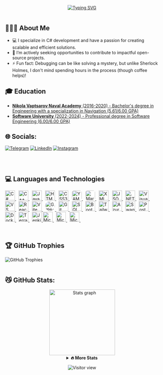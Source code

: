 <div align="center">

<a href="https://mdimidov.github.io/MyResume/">
  <img src="https://readme-typing-svg.demolab.com?font=&weight=800&size=44&duration=4000&pause=500&color=029E2F&center=true&vCenter=true&width=600&height=58&lines=Hi+there!+%F0%9F%91%8B;I'm+Mariyan+Dimidov+%F0%9F%91%A8%E2%80%8D%F0%9F%92%BB;Welcome+to+my+profile;Click+me+to+see+my+CV" 
    alt="Typing SVG" />
</a>
</div>
<br>

## 🤸🏻‍♂️ About Me

- 💻 I specialize in C# development and have a passion for creating scalable and efficient solutions.
- 🤝 I’m actively seeking opportunities to contribute to impactful open-source projects.
- ⚡ Fun fact: Debugging can be like solving a mystery, but unlike Sherlock Holmes, I don't mind spending hours in the process (though coffee helps)!
  <br>

## 🎓 Education

- [**Nikola Vaptsarov Naval Academy** (2016-2020) - Bachelor's degree in Engineering with a specialization in Navigation (5.61/6.00 GPA)](https://mdimidov.github.io/MyResume/img/certificates/naval/naval-diploma.jpg)
- [**Software University** (2022-2024) - Professional degree in Software Engineering (6.00/6.00 GPA)](https://softuni.bg/certificates/details/234872/33620e90)

## 🌐 Socials:

[![Telegram](https://img.shields.io/badge/Telegram-%231877F2.svg?logo=Telegram&logoColor=white)](https://t.me/MDimidov)
[![LinkedIn](https://img.shields.io/badge/LinkedIn-%230077B5.svg?logo=linkedin&logoColor=white)](https://www.linkedin.com/in/dimidov)
[![Instagram](https://img.shields.io/badge/Instagram-%23E4405F.svg?logo=Instagram&logoColor=white)](https://www.instagram.com/m_dimidov)

<br>
<br>

## 💻 Languages and Technologies

<p align="left">
  <!-- C# -->
  <a href="https://learn.microsoft.com/dotnet/csharp/" title="C#">
    <img src="https://cdn.jsdelivr.net/gh/devicons/devicon/icons/csharp/csharp-original.svg" alt="C#" height="32"/>
  </a>&nbsp;
  <!-- C++ -->
  <a href="https://isocpp.org/" title="C++">
    <img src="https://cdn.jsdelivr.net/gh/devicons/devicon/icons/cplusplus/cplusplus-original.svg" alt="C++" height="32"/>
  </a>&nbsp;
  <!-- JavaScript -->
  <a href="https://javascript.info/" title="JavaScript">
    <img src="https://cdn.jsdelivr.net/gh/devicons/devicon/icons/javascript/javascript-original.svg" alt="JavaScript" height="32"/>
  </a>&nbsp;
  <!-- HTML 5 -->
  <a href="https://html.spec.whatwg.org/" title="HTML5">
    <img src="https://cdn.jsdelivr.net/gh/devicons/devicon/icons/html5/html5-original.svg" alt="HTML5" height="32"/>
  </a>&nbsp;
  <!-- CSS 3 -->
  <a href="https://www.w3.org/Style/CSS/" title="CSS3">
    <img src="https://cdn.jsdelivr.net/gh/devicons/devicon/icons/css3/css3-original.svg" alt="CSS3" height="32"/>
  </a>&nbsp;
  <!-- Yaml -->
  <a href="https://yaml.org/" title="YAML">
  <img src="https://cdn.jsdelivr.net/gh/devicons/devicon/icons/yaml/yaml-original.svg" alt="YAML" height="32" style="background-color: #fff; border-radius: 6px;"/>
  </a>&nbsp;
  <!-- Markdown -->
  <a href="https://www.markdownguide.org/" title="Markdown">
  <img src="https://cdn.jsdelivr.net/gh/devicons/devicon/icons/markdown/markdown-original.svg" alt="Markdown" height="32" style="background-color: #fff; border-radius: 6px;"/>
  </a>&nbsp;
  <!-- XML -->
  <a href="https://www.w3.org/XML/" title="XML">
  <img src="https://cdn.jsdelivr.net/gh/devicons/devicon/icons/xml/xml-original.svg" alt="XML" height="32" />
  </a>&nbsp;
  <!-- JSON -->
  <a href="https://www.json.org/" title="JSON">
    <img src="https://cdn.jsdelivr.net/gh/devicons/devicon/icons/json/json-original.svg" alt="JSON" height="32" />
  </a>&nbsp;
  <!-- .NET -->
  <a href="https://dotnet.microsoft.com/" title=".NET">
    <img src="https://cdn.jsdelivr.net/gh/devicons/devicon/icons/dotnetcore/dotnetcore-original.svg" alt=".NET" height="32"/>
  </a>&nbsp;
  <!-- Visual Studio -->
  <a href="https://visualstudio.microsoft.com/" title="Visual Studio">
    <img src="https://cdn.jsdelivr.net/gh/devicons/devicon/icons/visualstudio/visualstudio-plain.svg" alt="Visual Studio" height="32"/>
  </a>&nbsp;
  <!-- Visual Studio Code -->
  <a href="https://code.visualstudio.com/" title="VS Code">
    <img src="https://cdn.jsdelivr.net/gh/devicons/devicon/icons/vscode/vscode-original.svg" alt="VS Code" height="32"/>
  </a>&nbsp;
  <!-- React -->
  <a href="https://react.dev/" title="React">
    <img src="https://cdn.jsdelivr.net/gh/devicons/devicon/icons/react/react-original.svg" alt="React" height="32"/>
  </a>&nbsp;
  <!-- Vite -->
  <a href="https://vitejs.dev/" title="Vite">
    <img src="https://cdn.jsdelivr.net/gh/devicons/devicon/icons/vitejs/vitejs-original.svg" alt="Vite" height="32"/>
  </a>&nbsp;
  <!-- GitHub -->
  <a href="https://github.com/MDimidov" title="GitHub">
    <img src="https://cdn.jsdelivr.net/gh/devicons/devicon/icons/github/github-original.svg" alt="GitHub" height="32" style="background-color: #fff; border-radius: 50%;"/>
  </a>&nbsp;
  <!-- Git -->
  <a href="https://git-scm.com/" title="Git">
    <img src="https://cdn.jsdelivr.net/gh/devicons/devicon/icons/git/git-original.svg" alt="Git" height="32"/>
  </a>&nbsp;
  <!-- SQL Server -->
  <a href="https://www.microsoft.com/sql-server" title="SQL Server">
    <img src="https://cdn.jsdelivr.net/gh/devicons/devicon/icons/microsoftsqlserver/microsoftsqlserver-plain.svg" alt="SQL Server" height="32"/>
  </a>&nbsp;
  <!-- Bootstrap -->
  <a href="https://getbootstrap.com/" title="Bootstrap">
    <img src="https://cdn.jsdelivr.net/gh/devicons/devicon/icons/bootstrap/bootstrap-original.svg" alt="Bootstrap" height="32"/>
  </a>&nbsp;
  <!-- TailWind CSS -->
  <a href="https://tailwindcss.com/" title="Tailwind CSS">
    <img src="https://cdn.jsdelivr.net/gh/devicons/devicon/icons/tailwindcss/tailwindcss-original.svg" alt="Tailwind CSS" height="32" />
  </a>&nbsp;
  <!-- Azure -->
  <a href="https://azure.microsoft.com/" title="Azure">
    <img src="https://cdn.jsdelivr.net/gh/devicons/devicon/icons/azure/azure-original.svg" alt="Azure" height="32"/>
  </a>&nbsp;
  <!-- Swagger -->
  <a href="https://swagger.io/" title="Swagger / OpenAPI">
    <img src="https://cdn.jsdelivr.net/gh/devicons/devicon/icons/openapi/openapi-original.svg" alt="Swagger / OpenAPI" height="32" />
  </a>&nbsp;
  <!-- Postman -->
  <a href="https://www.postman.com/" title="Postman">
    <img src="https://cdn.jsdelivr.net/gh/devicons/devicon/icons/postman/postman-original.svg" alt="Postman" height="32" />
  </a>&nbsp;
  <!-- Docker -->
  <a href="https://www.docker.com/" title="Docker">
    <img src="https://cdn.jsdelivr.net/gh/devicons/devicon/icons/docker/docker-original.svg" alt="Docker" height="32"/>
  </a>&nbsp;
  <!-- Terraform -->
  <a href="https://www.terraform.io/" title="Terraform">
    <img src="https://cdn.jsdelivr.net/gh/devicons/devicon/icons/terraform/terraform-original.svg" alt="Terraform" height="32"/>
  </a>&nbsp;
  <!-- Jenkiins -->
  <a href="https://www.jenkins.io/" title="Jenkins">
    <img src="https://cdn.jsdelivr.net/gh/devicons/devicon/icons/jenkins/jenkins-original.svg" alt="Jenkins" height="32"/>
  </a>
  <!-- Microsoft Excel -->
  <a href="https://www.microsoft.com/microsoft-365/excel" title="Microsoft Excel">
    <img src="https://upload.wikimedia.org/wikipedia/commons/3/34/Microsoft_Office_Excel_%282019%E2%80%93present%29.svg" alt="Microsoft Excel" height="32" />
  </a>&nbsp;
  <!-- Microsoft Word -->
  <a href="https://www.microsoft.com/microsoft-365/word" title="Microsoft Word">
    <img src="https://upload.wikimedia.org/wikipedia/commons/f/fd/Microsoft_Office_Word_%282019%E2%80%93present%29.svg" alt="Microsoft Word" height="32" />
  </a>&nbsp;
  <!-- Microsoft Powrpoint -->
  <a href="https://www.microsoft.com/microsoft-365/powerpoint" title="Microsoft PowerPoint (2019–present)">
    <img src="https://commons.wikimedia.org/wiki/Special:FilePath/Microsoft_Office_PowerPoint_%282019%E2%80%93present%29.svg" alt="Microsoft PowerPoint (2019–present)" height="32" />
  </a>&nbsp;
</p>
<br>


## 🏆 GitHub Trophies

![GitHub Trophies](https://github-trophies.vercel.app/?username=MDimidov&theme=matrix&no-frame=true&no-bg=true&margin-w=4)
<br>
<br>

## 😼 GitHub Stats:

<div align="center">
  <img src="https://github-readme-stats.vercel.app/api?username=MDimidov&show_icons=true&theme=transparent&hide_border=true&text_color=595959&title_color=2b8405&icon_color=38761d&show=reviews,prs_merged_percentage" height="215"          alt="Stats graph"  />
 
   <details>
    <summary><b>🔥 More Stats</b></summary>
    <img src="https://github-readme-streak-stats-theta-ochre-42.vercel.app?user=MDimidov&theme=shadow-green&hide_border=true&short_numbers=true&fire=EB5454&date_format=j%20M%5B%20Y%5D" alt="GitHub Streak" />
    <br>
    <img src="https://github-readme-stats.vercel.app/api/top-langs/?username=MDimidov&show_icons=true&theme=transparent&hide_border=true&text_color=595959&title_color=2b8405" alt="Top Languages"/>
    <br>
    <br>
    <img src="https://github-readme-stats.vercel.app/api/wakatime?username=MDimidov&theme=transparent&hide_border=true&text_color=595959&title_color=2b8405" alt="Top Contributed Repos"/>
    <br>
    <br>
    <img src="https://github-contributor-stats.vercel.app/api?username=MDimidov&limit=5&theme=transparent&hide_border=true&text_color=595959&title_color=2b8405&combine_all_yearly_contributions=true" alt="Top Contributed Repos"/>
    <br>
    <br>
    <img src="https://github-profile-summary-cards.vercel.app/api/cards/profile-details?username=MDimidov&theme=chartreuse_dark&hide_border=true" alt="Contributions" />
  </details>

</div>

<div align="center">

  ![Visitor view](https://komarev.com/ghpvc/?username=MDimidov&color=267208&style=plastic&abbreviated=true&label=Profile+Visits)
</div>